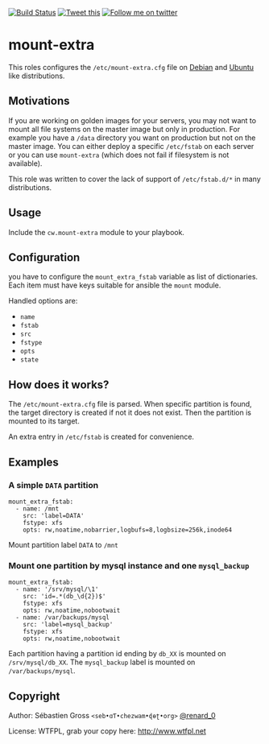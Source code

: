 <!--

---
lang: american
---
-->

[![Build Status](https://travis-ci.org/cw-ansible/cw.mount-extra.svg?branch=master)](https://travis-ci.org/cw-ansible/cw.mount-extra)
[![Tweet this](http://img.shields.io/badge/%20-Tweet-00aced.svg)](https://twitter.com/intent/tweet?tw_p=tweetbutton&via=renard_0&url=https%3A%2F%2Fgithub.com%2Fcw-ansible%2Fcw.mount-extra&text=Mount%20extra%20filesystems%20with%20%23ansible.)
[![Follow me on twitter](http://img.shields.io/badge/Twitter-Follow-00aced.svg)](https://twitter.com/intent/follow?region=follow_link&screen_name=renard_0&tw_p=followbutton)


# mount-extra

This roles configures the `/etc/mount-extra.cfg` file on
[Debian](http://debian.org) and [Ubuntu](http://ubuntu.com) like
distributions.

## Motivations

If you are working on golden images for your servers, you may not want to
mount all file systems on the master image but only in production. For
example you have a `/data` directory you want on production but not on the
master image. You can either deploy a specific `/etc/fstab` on each server
or you can use `mount-extra` (which does not fail if filesystem is not
available).

This role was written to cover the lack of support of `/etc/fstab.d/*` in
many distributions.

## Usage

Include the `cw.mount-extra` module to your playbook.

## Configuration

you have to configure the `mount_extra_fstab` variable as list of
dictionaries. Each item must have keys suitable for ansible the `mount`
module.

Handled options are:
 - `name`
 - `fstab`
 - `src`
 - `fstype`
 - `opts`
 - `state`

## How does it works?

The `/etc/mount-extra.cfg` file is parsed. When specific partition is found,
the target directory is created if not it does not exist. Then the partition
is mounted to its target.

An extra entry in `/etc/fstab` is created for convenience.


## Examples

### A simple `DATA` partition

    mount_extra_fstab:
      - name: /mnt
        src: 'label=DATA'
        fstype: xfs
        opts: rw,noatime,nobarrier,logbufs=8,logbsize=256k,inode64

Mount partition label `DATA` to `/mnt`

### Mount one partition by mysql instance and one `mysql_backup`

    mount_extra_fstab:
      - name: '/srv/mysql/\1'
        src: 'id=.*(db_\d{2})$'
        fstype: xfs
        opts: rw,noatime,nobootwait
      - name: /var/backups/mysql
        src: 'label=mysql_backup'
        fstype: xfs
        opts: rw,noatime,nobootwait


Each partition having a partition id ending by `db_XX` is mounted on
`/srv/mysql/db_XX`. The `mysql_backup` label is mounted on
`/var/backups/mysql`.




## Copyright

Author: Sébastien Gross `<seb•ɑƬ•chezwam•ɖɵʈ•org>` [@renard_0](https://twitter.com/renard_0)

License: WTFPL, grab your copy here: http://www.wtfpl.net
